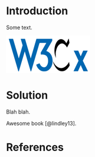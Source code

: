 # Introduction

Some text.

![Some image](../figures/w3cx-logo.png)

# Solution

Blah blah.

Awesome book [@lindley13].

# References
